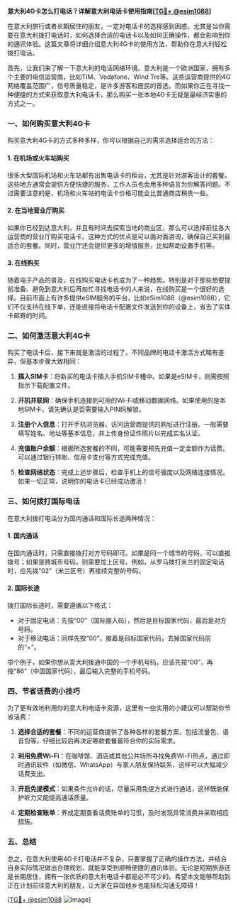 **意大利4G卡怎么打电话？详解意大利电话卡使用指南[[TG💪+ @esim1088](https://t.me/s/esim1088)]**

在意大利旅行或者长期居住的朋友，一定对电话卡的选择感到困惑。尤其是当你需要在意大利拨打电话时，如何选择合适的电话卡以及如何正确操作，都会影响到你的通讯体验。这篇文章将详细介绍意大利4G卡的使用方法，帮助你在意大利轻松拨打电话。

首先，让我们来了解一下意大利的电话网络环境。意大利是一个欧洲国家，拥有多个主要的电信运营商，比如TIM、Vodafone、Wind Tre等。这些运营商提供的4G网络覆盖范围广，信号质量稳定，是许多游客和居民的首选。而如果你正在寻找一种便捷的方式来获取意大利电话卡，那么购买一张本地4G卡无疑是最经济实惠的方式之一。

### **一、如何购买意大利4G卡**

购买意大利4G卡的方式多种多样，你可以根据自己的需求选择适合的方法：

#### **1. 在机场或火车站购买**
很多大型国际机场和火车站都有出售电话卡的柜台，尤其是针对游客设计的套餐。这些地方通常会提供方便快捷的服务，工作人员也会用多种语言为你解答问题。不过需要注意的是，机场和火车站的电话卡价格可能会比普通商店稍贵一些。

#### **2. 在当地营业厅购买**
如果你已经到达意大利，并且有时间去探索当地的商业区，那么可以选择前往各大运营商的营业厅购买电话卡。这种方式的优点是可以面对面咨询，确保自己买到最适合的套餐。同时，营业厅还会提供更多的增值服务，比如帮助设置手机等。

#### **3. 在线购买**
随着电子产品的普及，在线购买电话卡也成为了一种趋势。特别是对于那些想要提前准备、避免到意大利后再匆忙寻找电话卡的人来说，在线购买是一个很好的选择。目前市面上有许多提供eSIM服务的平台，比如eSim1088（@esim1088），它们不仅支持在线下单，还能直接将电话卡配置文件发送到你的设备上，省去了实体卡邮寄的时间。

### **二、如何激活意大利4G卡**

购买了电话卡后，接下来就是激活的过程了。不同品牌的电话卡激活方式略有差异，但基本步骤大致相同：

1. **插入SIM卡**：将新买的电话卡插入手机SIM卡槽中。如果是eSIM卡，则需按照指示下载配置文件。
   
2. **开机并联网**：确保手机连接到可用的Wi-Fi或移动数据网络。如果使用的是本地SIM卡，请先确认是否需要输入PIN码解锁。

3. **注册个人信息**：打开手机浏览器，访问运营商提供的网址进行注册。一般需要填写姓名、地址等基本信息，并上传身份证件照片以完成实名认证。

4. **充值账户余额**：根据所选套餐的不同，可能需要预先充值一定金额作为话费。可以通过银行转账、信用卡支付等方式完成充值。

5. **检查网络状态**：完成上述步骤后，检查手机上的信号强度以及网络连接情况。如果一切正常，说明你的电话卡已经成功激活！

### **三、如何拨打国际电话**

在意大利拨打电话分为国内通话和国际长途两种情况：

#### **1. 国内通话**
在国内通话时，只需直接拨打对方号码即可。如果是同一个城市的号码，可以直接拨号；如果是跨城市号码，则需要加上区号。例如，从罗马拨打米兰的固定电话时，应先拨“02”（米兰区号）再接续完整的号码。

#### **2. 国际长途**
拨打国际长途时，需要遵循以下格式：
- 对于固定电话：先按“00”（国际接入码），然后是目标国家代码，最后是对方号码。
- 对于移动电话：同样先按“00”，接着是目标国家代码，去掉国家代码前的“+”。

举个例子，如果你想从意大利拨通中国的一个手机号码，应该先按“00”，再按“86”（中国国家代码），最后输入完整的手机号码。

### **四、节省话费的小技巧**

为了更有效地利用你的意大利电话卡资源，这里有一些实用的小建议可以帮助你节省话费：

1. **选择合适的套餐**：不同的运营商提供了各种各样的套餐方案，包括流量包、语音包等。仔细比较后再决定哪款套餐最符合你的实际需求。

2. **利用免费Wi-Fi**：在咖啡馆、酒店或其他公共场所寻找免费Wi-Fi热点，通过即时通讯软件（如微信、WhatsApp）与家人朋友保持联系，这样可以大幅减少话费支出。

3. **开启免提模式**：如果条件允许的话，尽量采用免提方式进行通话，这样既能保护听力又能提高通话质量。

4. **定期检查账单**：养成定期查看话费账单的习惯，及时发现异常消费并采取相应措施。

### **五、总结**

总之，在意大利使用4G卡打电话并不复杂，只要掌握了正确的操作方法，并结合自身实际情况做出合理规划，就能享受到顺畅便捷的通讯体验。无论是短期旅游还是长期居住，拥有一张优质的意大利电话卡都是必不可少的。希望本文能够帮助到正在计划前往意大利的朋友，让大家在异国他乡也能轻松沟通无障碍！

[[TG💪+ @esim1088](https://t.me/s/esim1088) ![Image](https://i.postimg.cc/4NQfJmqS/Snipaste-2025-05-13-00-14-12.png)]